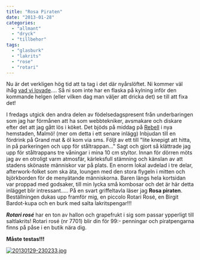 ```yaml
---
title: "Rosa Piraten"
date: "2013-01-28"
categories: 
  - "allmant"
  - "dryck"
  - "tillbehor"
tags: 
  - "glasburk"
  - "lakrits"
  - "rose"
  - "rotari"
---
```


Nu är det verkligen hög tid att ta tag i det där nyårslöftet. Ni kommer väl ihåg [vad vi lovade](http://import.local/2012/12/29/bubblande-nyarslofte/).... Så ni som inte har en flaska på kylning inför den kommande helgen (eller vilken dag man väljer att dricka det) se till att fixa det!

I fredags utgick den andra delen av födelsedagspresent från underbaringen som jag har förmånen att ha som webbtekniker, avsmakare och diskare efter det att jag gått lös i köket. Det bjöds på middag på [Rebell](http://restaurangrebell.se/) i nya hemstaden, Malmö! (mer om detta i ett senare inlägg) Inbjudan till en fördrink på Grand mat & öl kom via sms. Följt av ett till "lite knepigt att hitta, in på parkeringen och upp för ståltrappan..." Sagt och gjort så klättrade jag upp för ståltrappans tre våningar i mina 10 cm styltor. Innan för dörren möts jag av en otroligt varm atmosfär, kärleksfull stämning och känslan av att stadens skönaste människor var på plats. En enorm lokal avdelad i tre delar, afterwork-folket som ska äta, loungen med den stora flygeln i mitten och björkborden för de menyätande människorna. Baren längs hela kortsidan var proppad med godsaker, till min lycka små kombosar och det är här detta inlägget blir intressant..... På en svart griffeltavla läser jag **Rosa piraten**. Beställningen dukas upp framför mig, en piccolo Rotari Rosé, en Birgit Bardot-kupa och en burk med salta lakritspengar!!!

**_Rotari rosé_** har en ton av hallon och grapefrukt i sig som passar ypperligt till saltlakrits! Rotari rosé (nr 7701) blir din för 99:- penningar och piratpengarna finns på påse i en butik nära dig.

**Måste testas!!!**

[![20130129-230233.jpg](/static/img/20130129-230233.jpg)](http://import.local/wp-content/uploads/2013/01/20130129-230233.jpg)
